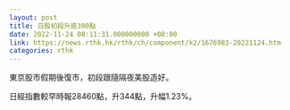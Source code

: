 ```yaml
---
layout: post
title: 日股初段升逾300點
date: 2022-11-24 08:11:31.000000000 +08:00
link: https://news.rthk.hk/rthk/ch/component/k2/1676983-20221124.htm
categories: rthk
---
```


東京股市假期後復市，初段跟隨隔夜美股造好。

日經指數較早時報28460點，升344點，升幅1.23%。
